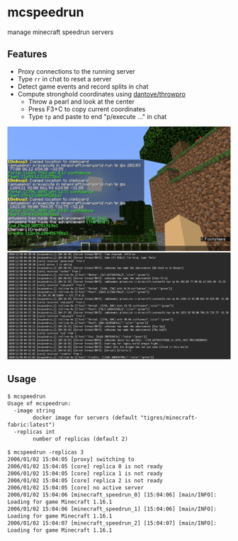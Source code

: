# mcspeedrun
manage minecraft speedrun servers

## Features

* Proxy connections to the running server
* Type `rr` in chat to reset a server
* Detect game events and record splits in chat
* Compute stronghold coordinates using [dantoye/throwpro](https://github.com/dantoye/throwpro)
  * Throw a pearl and look at the center
  * Press F3+C to copy current coordinates
  * Type `tp` and paste to end "p/execute ..." in chat

![Screenshot of gameplay messages.](docs/gameplay.png)
![Screenshot of server logs.](docs/server.png)

## Usage

```
$ mcspeedrun
Usage of mcspeedrun:
  -image string
    	docker image for servers (default "tigres/minecraft-fabric:latest")
  -replicas int
    	number of replicas (default 2)
```

```
$ mcspeedrun -replicas 3
2006/01/02 15:04:05 [proxy] switching to
2006/01/02 15:04:05 [core] replica 0 is not ready
2006/01/02 15:04:05 [core] replica 1 is not ready
2006/01/02 15:04:05 [core] replica 2 is not ready
2006/01/02 15:04:05 [core] no active server
2006/01/02 15:04:06 [minecraft_speedrun_0] [15:04:06] [main/INFO]: Loading for game Minecraft 1.16.1
2006/01/02 15:04:06 [minecraft_speedrun_1] [15:04:06] [main/INFO]: Loading for game Minecraft 1.16.1
2006/01/02 15:04:07 [minecraft_speedrun_2] [15:04:07] [main/INFO]: Loading for game Minecraft 1.16.1
```
